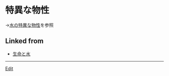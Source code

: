 # 特異な物性

→[水の特異な物性](水の特異な物性.md)を参照



## Linked from

* [生命と水](生命と水.md)


----
[Edit](https://github.com/vitroid/vitroid.github.io/blob/master/MD/特異な物性.md)
